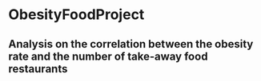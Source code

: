 # ObesityFoodProject
## Analysis on the correlation between the obesity rate and the number of take-away food restaurants
